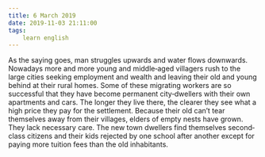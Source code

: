 ```yaml
---
title: 6 March 2019
date: 2019-11-03 21:11:00
tags:
    learn english
---
```

As the saying goes, man struggles upwards
and water flows downwards. Nowadays more and more young and middle‐aged villagers rush to the
large cities seeking employment and wealth and leaving their old and young
behind at their rural homes. Some of these migrating workers are so successful
that they have become permanent city‐dwellers with their own apartments and cars. The longer they live
there, the clearer they see what a high price they pay for the settlement. Because
their old can’t tear themselves away from their villages, elders of empty nests
have grown. They lack necessary care. The new town dwellers find themselves second‐class citizens and their kids
rejected by one school after another except for paying more tuition fees than
the old inhabitants.